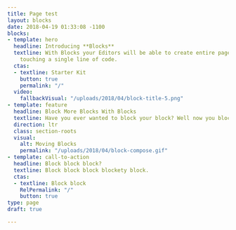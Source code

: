 ```yaml
---
title: Page test
layout: blocks
date: 2018-04-19 01:33:08 -1100
blocks:
- template: hero
  headline: Introducing **Blocks**
  textline: With Blocks your Editors will be able to create entire pages without ever
    touching a single line of code.
  ctas:
  - textline: Starter Kit
    button: true
    permalink: "/"
  video:
    fallbackVisual: "/uploads/2018/04/block-title-5.png"
- template: feature
  headline: Block More Blocks With Blocks
  textline: Have you ever wanted to block your block? Well now you block, with blocks!
  direction: ltr
  class: section-roots
  visual:
    alt: Moving Blocks
    permalink: "/uploads/2018/04/block-compose.gif"
- template: call-to-action
  headline: Block block block?
  textline: Block block block blockety block.
  ctas:
  - textline: Block block
    RelPermalink: "/"
    button: true
type: page
draft: true

---
```

